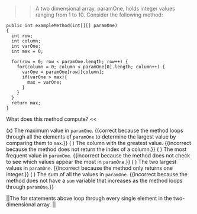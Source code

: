 >>A two dimensional array, paramOne, holds integer values ranging from 1 to 10. Consider the following method:</p>
<pre><code class="java language-java">public int exampleMethod(int[][] paramOne) 
{
  int row;
  int column;
  int varOne;
  int max = 0;

  for(row = 0; row &lt; paramOne.length; row++) {
    for(column = 0; column &lt; paramOne[0].length; column++) {
      varOne = paramOne[row][column];
      if(varOne &gt; max){
        max = varOne;
      }
    }
  }
  return max;
}
</code></pre>
<p>What does this method compute? <<

(x) The maximum value in <code>paramOne</code>. {{correct because the method loops through all the elements of <code>paramOne</code> to determine the largest value by comparing them to <code>max</code>.}}
( ) The column with the greatest value. {{incorrect because the method does not return the index of a column.}}
( ) The most frequent value in <code>paramOne</code>. {{incorrect because the method does not check to see which values appear the most in <code>paramOne</code>.}}
( ) The two largest values in <code>paramOne</code>. {{incorrect because the method only returns one integer.}}
( ) The sum of all the values in <code>paramOne</code>. {{incorrect because the method does not have a <code>sum</code> variable that increases as the method loops through <code>paramOne</code>.}}

||The for statements above loop through every single element in the two-dimensional array. ||
